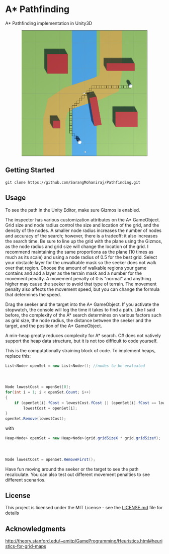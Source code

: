 # A* Pathfinding

A* Pathfinding implementation in Unity3D

<p align="center"><img height="400" width="400" src="images/unity-demo.png" alt="Unity Demo">
</p>


## Getting Started

```batch
git clone https://github.com/SarangMohaniraj/Pathfinding.git
```

## Usage

To see the path in the Unity Editor, make sure Gizmos is enabled.

The inspector has various customization attributes on the A* GameObject. Grid size and node radius control the size and location of the grid, and the density of the nodes. A smaller node radius increases the number of nodes and accuracy of the search; however, there is a tradeoff: it also increases the search time. Be sure to line up the grid with the plane using the Gizmos, as the node radius and grid size will change the location of the grid. I recommend maintaining the same proportions as the plane (10 times as much as its scale) and using a node radius of 0.5 for the best grid. Select your obstacle layer for the unwalkable mask so the seeker does not walk over that region. Choose the amount of walkable regions your game contains and add a layer as the terrain mask and a number for the movement penalty. A movement penalty of 0 is "normal" and anything higher may cause the seeker to avoid that type of terrain. The movement penalty also affects the movement speed, but you can change the formula that determines the speed.

Drag the seeker and the target into the A* GameObject. If you activate the stopwatch, the console will log the time it takes to find a path. Like I said before, the complexity of the A* search determines on various factors such as grid size, the node radius, the distance between the seeker and the target, and the position of the A* GameObject.

A min-heap greatly reduces complexity for A* search. C# does not natively support the heap data structure, but it is not too difficult to code yourself.

This is the computationally straining block of code. To implement heaps, replace this:

```c#
List<Node> openSet = new List<Node>(); //nodes to be evaluated



Node lowestCost = openSet[0];
for(int i = 1; i < openSet.Count; i++)
{
    if (openSet[i].fCost < lowestCost.fCost || (openSet[i].fCost == lowestCost.fCost && openSet[i].hCost < lowestCost.hCost) ) //if fCost is the same, compare hCost
        lowestCost = openSet[i];
}
openSet.Remove(lowestCost);
```
with

```c#
Heap<Node> openSet = new Heap<Node>(grid.gridSizeX * grid.gridSizeY);



Node lowestCost = openSet.RemoveFirst();
```

Have fun moving around the seeker or the target to see the path recalculate. You can also test out different movement penalties to see different scenarios.

## License

This project is licensed under the MIT License - see the [LICENSE.md](LICENSE.md) file for details


## Acknowledgments

http://theory.stanford.edu/~amitp/GameProgramming/Heuristics.html#heuristics-for-grid-maps

